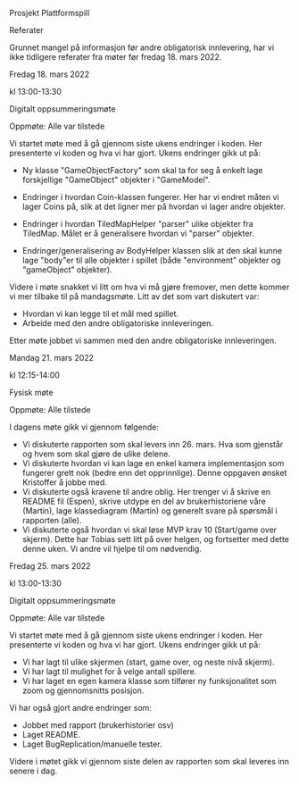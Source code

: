 Prosjekt Plattformspill

Referater

Grunnet mangel på informasjon før andre obligatorisk innlevering, har vi ikke tidligere referater fra møter før fredag
18. mars 2022.

Fredag 18. mars 2022

kl 13:00-13:30

Digitalt oppsummeringsmøte

Oppmøte: Alle var tilstede

Vi startet møte med å gå gjennom siste ukens endringer i koden. Her presenterte vi koden og hva vi har gjort. Ukens
endringer gikk ut på:

- Ny klasse &quot;GameObjectFactory&quot; som skal ta for seg å enkelt lage forskjellige &quot;GameObject&quot; objekter
  i &quot;GameModel&quot;.

- Endringer i hvordan Coin-klassen fungerer. Her har vi endret måten vi lager Coins på, slik at det ligner mer på
  hvordan vi lager andre objekter.
- Endringer i hvordan TiledMapHelper &quot;parser&quot; ulike objekter fra TiledMap. Målet er å generalisere hvordan vi
  &quot;parser&quot; objekter.
- Endringer/generalisering av BodyHelper klassen slik at den skal kunne lage &quot;body&quot;er til alle objekter i
  spillet (både &quot;environment&quot; objekter og &quot;gameObject&quot; objekter).

Videre i møte snakket vi litt om hva vi må gjøre fremover, men dette kommer vi mer tilbake til på mandagsmøte. Litt av
det som vart diskutert var:

- Hvordan vi kan legge til et mål med spillet.
- Arbeide med den andre obligatoriske innleveringen.

Etter møte jobbet vi sammen med den andre obligatoriske innleveringen.

Mandag 21. mars 2022

kl 12:15-14:00

Fysisk møte

Oppmøte: Alle tilstede

I dagens møte gikk vi gjennom følgende:

- Vi diskuterte rapporten som skal levers inn 26. mars. Hva som gjenstår og hvem som skal gjøre de ulike delene.
- Vi diskuterte hvordan vi kan lage en enkel kamera implementasjon som fungerer grett nok (bedre enn det opprinnlige).
  Denne oppgaven ønsket Kristoffer å jobbe med.
- Vi diskuterte også kravene til andre oblig. Her trenger vi å skrive en README fil (Espen), skrive utdype en del av
  brukerhistoriene våre (Martin), lage klassediagram (Martin) og generelt svare på spørsmål i rapporten (alle).
- Vi diskuterte også hvordan vi skal løse MVP krav 10 (Start/game over skjerm). Dette har Tobias sett litt på over
  helgen, og fortsetter med dette denne uken. Vi andre vil hjelpe til om nødvendig.

Fredag 25. mars 2022

kl 13:00-13:30

Digitalt oppsummeringsmøte

Oppmøte: Alle var tilstede

Vi startet møte med å gå gjennom siste ukens endringer i koden. Her presenterte vi koden og hva vi har gjort. Ukens
endringer gikk ut på:

- Vi har lagt til ulike skjermen (start, game over, og neste nivå skjerm).
- Vi har lagt til mulighet for å velge antall spillere.
- Vi har laget en egen kamera klasse som tilfører ny funksjonalitet som zoom og gjennomsnitts posisjon.

Vi har også gjort andre endringer som:

- Jobbet med rapport (brukerhistorier osv)
- Laget README.
- Laget BugReplication/manuelle tester.

Videre i møtet gikk vi gjennom siste delen av rapporten som skal leveres inn senere i dag.